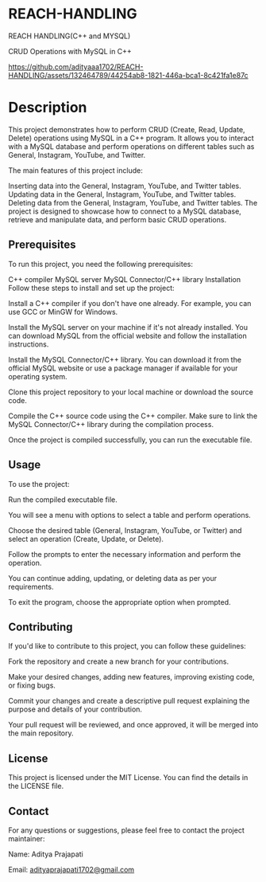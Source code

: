 # REACH-HANDLING
REACH HANDLING(C++ and MYSQL)

CRUD Operations with MySQL in C++


https://github.com/adityaaa1702/REACH-HANDLING/assets/132464789/44254ab8-1821-446a-bca1-8c421fa1e87c

# Description
This project demonstrates how to perform CRUD (Create, Read, Update, Delete) operations using MySQL in a C++ program. It allows you to interact with a MySQL database and perform operations on different tables such as General, Instagram, YouTube, and Twitter.

The main features of this project include:

Inserting data into the General, Instagram, YouTube, and Twitter tables.
Updating data in the General, Instagram, YouTube, and Twitter tables.
Deleting data from the General, Instagram, YouTube, and Twitter tables.
The project is designed to showcase how to connect to a MySQL database, retrieve and manipulate data, and perform basic CRUD operations.

## Prerequisites
To run this project, you need the following prerequisites:

C++ compiler
MySQL server
MySQL Connector/C++ library
Installation
Follow these steps to install and set up the project:

Install a C++ compiler if you don't have one already. For example, you can use GCC or MinGW for Windows.

Install the MySQL server on your machine if it's not already installed. You can download MySQL from the official website and follow the installation instructions.

Install the MySQL Connector/C++ library. You can download it from the official MySQL website or use a package manager if available for your operating system.

Clone this project repository to your local machine or download the source code.

Compile the C++ source code using the C++ compiler. Make sure to link the MySQL Connector/C++ library during the compilation process.

Once the project is compiled successfully, you can run the executable file.

## Usage
To use the project:

Run the compiled executable file.

You will see a menu with options to select a table and perform operations.

Choose the desired table (General, Instagram, YouTube, or Twitter) and select an operation (Create, Update, or Delete).

Follow the prompts to enter the necessary information and perform the operation.

You can continue adding, updating, or deleting data as per your requirements.

To exit the program, choose the appropriate option when prompted.

## Contributing
If you'd like to contribute to this project, you can follow these guidelines:

Fork the repository and create a new branch for your contributions.

Make your desired changes, adding new features, improving existing code, or fixing bugs.

Commit your changes and create a descriptive pull request explaining the purpose and details of your contribution.

Your pull request will be reviewed, and once approved, it will be merged into the main repository.

## License
This project is licensed under the MIT License. You can find the details in the LICENSE file.

## Contact
For any questions or suggestions, please feel free to contact the project maintainer:

Name: Aditya Prajapati

Email: adityaprajapati1702@gmail.com

